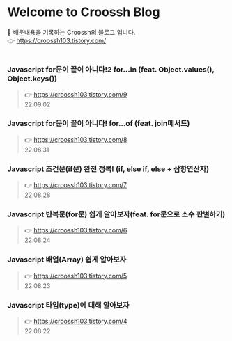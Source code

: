 # Welcome to Croossh Blog
🚀 배운내용을 기록하는 Croossh의 블로그 입니다.</br>
👉 https://croossh103.tistory.com/
#
### Javascript for문이 끝이 아니다!2 for...in (feat. Object.values(), Object.keys())
> 👉 https://croossh103.tistory.com/9</br>
22.09.02

### Javascript for문이 끝이 아니다! for...of (feat. join메서드)
> 👉 https://croossh103.tistory.com/8</br>
22.08.31

### Javascript 조건문(if문) 완전 정복! (if, else if, else + 삼항연산자)
> 👉 https://croossh103.tistory.com/7</br>
22.08.28

### Javascript 반복문(for문) 쉽게 알아보자(feat. for문으로 소수 판별하기)
> 👉 https://croossh103.tistory.com/6</br>
22.08.24

### Javascript 배열(Array) 쉽게 알아보자
> 👉 https://croossh103.tistory.com/5</br>
22.08.23

### Javascript 타입(type)에 대해 알아보자
> 👉 https://croossh103.tistory.com/4</br>
22.08.22









